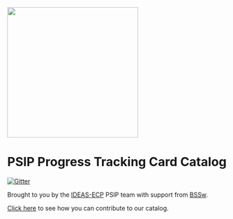 <img src="./psip_logo.png" width="300">

# PSIP Progress Tracking Card Catalog

[![Gitter](https://badges.gitter.im/bssw-psip/community.svg)](https://gitter.im/bssw-psip/community?utm_source=badge&utm_medium=badge&utm_campaign=pr-badge)

Brought to you by the [IDEAS-ECP](https://ideas-productivity.org) PSIP team with support from [BSSw](https://bssw.io).

[Click here](CONTRIBUTING.md) to see how you can contribute to our catalog.
